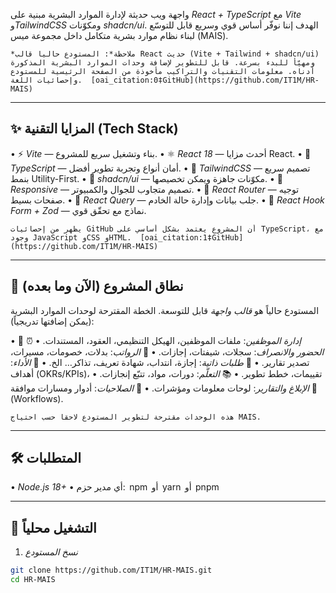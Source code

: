 
واجهة ويب حديثة لإدارة الموارد البشرية مبنية على *React + TypeScript* مع *Vite* و*TailwindCSS* ومكوّنات *shadcn/ui*. الهدف إننا نوفّر أساس قوي وسريع قابل للتوسّع لبناء نظام موارد بشرية متكامل داخل مجموعة ميس (MAIS).

	⁠*ملاحظة*: المستودع حالياً قالب React حديث (Vite + Tailwind + shadcn/ui) ومهيّأ للبدء بسرعة. قابل للتطوير لإضافة وحدات الموارد البشرية المذكورة أدناه. معلومات التقنيات والتراكيب مأخوذة من الصفحة الرئيسية للمستودع وإحصائيات اللغة.  [oai_citation:0‡GitHub](https://github.com/IT1M/HR-MAIS)

---

## ✨ المزايا التقنية (Tech Stack)

•⁠  ⁠⚡ *Vite* — بناء وتشغيل سريع للمشروع.
•⁠  ⁠⚛️ *React 18* — أحدث مزايا React.
•⁠  ⁠🧠 *TypeScript* — أمان أنواع وتجربة تطوير أفضل.
•⁠  ⁠🎨 *TailwindCSS* — تصميم سريع بنمط Utility-First.
•⁠  ⁠🧩 *shadcn/ui* — مكوّنات جاهزة ويمكن تخصيصها.
•⁠  ⁠📱 *Responsive* — تصميم متجاوب للجوال والكمبيوتر.
•⁠  ⁠🧭 *React Router* — توجيه صفحات بسيط.
•⁠  ⁠🔄 *React Query* — جلب بيانات وإدارة حالة الخادم.
•⁠  ⁠📝 *React Hook Form + Zod* — نماذج مع تحقّق قوي.

	⁠يظهر من إحصائيات GitHub أن المشروع يعتمد بشكل أساسي على TypeScript، مع وجود JavaScript وCSS وHTML.  [oai_citation:1‡GitHub](https://github.com/IT1M/HR-MAIS)

---

## 🧭 نطاق المشروع (الآن وما بعده)

المستودع حالياً هو *قالب واجهة* قابل للتوسعة. الخطة المقترحة لوحدات الموارد البشرية (يمكن إضافتها تدريجياً):

•⁠  ⁠👥 *إدارة الموظفين*: ملفات الموظفين، الهيكل التنظيمي، العقود، المستندات.
•⁠  ⁠⏰ *الحضور والانصراف*: سجلات، شيفتات، إجازات.
•⁠  ⁠🧾 *الرواتب*: بدلات، خصومات، مسيرات، تصدير تقارير.
•⁠  ⁠📝 *طلبات ذاتية*: إجازة، انتداب، شهادة تعريف، تذاكر… الخ.
•⁠  ⁠🎯 *الأداء*: أهداف (OKRs/KPIs)، تقييمات، خطط تطوير.
•⁠  ⁠📚 *التعلّم*: دورات، مواد، تتبّع إنجازات.
•⁠  ⁠📑 *الإبلاغ والتقارير*: لوحات معلومات ومؤشرات.
•⁠  ⁠🔐 *الصلاحيات*: أدوار ومسارات موافقة (Workflows).

	⁠هذه الوحدات مقترحة لتطوير المستودع لاحقاً حسب احتياج MAIS.

---

## 🛠 المتطلبات

•⁠  ⁠*Node.js 18+*
•⁠  ⁠أي مدير حزم: ⁠ npm ⁠ أو ⁠ yarn ⁠ أو ⁠ pnpm ⁠

---

## 🚀 التشغيل محلياً

1) *نسخ المستودع*
```bash
git clone https://github.com/IT1M/HR-MAIS.git
cd HR-MAIS